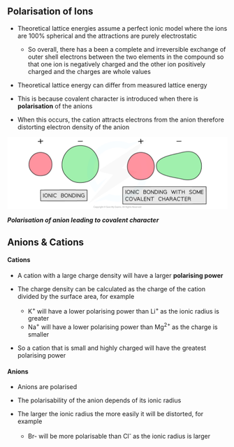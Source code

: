 Polarisation of Ions
--------------------

* Theoretical lattice energies assume a perfect ionic model where the ions are 100% spherical and the attractions are purely electrostatic

  + So overall, there has a been a complete and irreversible exchange of outer shell electrons between the two elements in the compound so that one ion is negatively charged and the other ion positively charged and the charges are whole values
* Theoretical lattice energy can differ from measured lattice energy
* This is because covalent character is introduced when there is <b>polarisation</b> of the anions
* When this occurs, the cation attracts electrons from the anion therefore distorting electron density of the anion

![Covalent Character in ionic compounds, downloadable AS & A Level Chemistry revision notes](5.1.4-Covalent-Character-in-ionic-compounds.png)

*<b>Polarisation of anion leading to covalent character</b>*

Anions & Cations
----------------

#### Cations

* A cation with a large charge density will have a larger <b>polarising power</b>
* The charge density can be calculated as the charge of the cation divided by the surface area, for example

  + K<sup>+ </sup>will have a lower polarising power than Li<sup>+ </sup>as the ionic radius is greater
  + Na<sup>+</sup> will have a lower polarising power than Mg<sup>2+ </sup>as the charge is smaller
* So a cation that is small and highly charged will have the greatest polarising power

#### Anions

* Anions are polarised
* The polarisability of the anion depends of its ionic radius
* The larger the ionic radius the more easily it will be distorted, for example

  + Br- will be more polarisable than Cl<sup>- </sup>as the ionic radius is larger